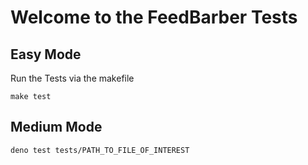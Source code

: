 # Welcome to the FeedBarber Tests



## Easy Mode

Run the Tests via the makefile

```
make test
```

## Medium Mode

```
deno test tests/PATH_TO_FILE_OF_INTEREST
```


